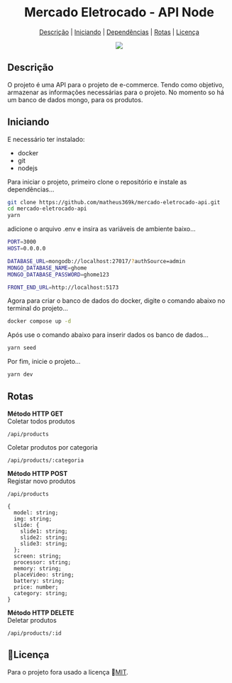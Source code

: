 <h1 align='center'>Mercado Eletrocado - API Node</h1>

<div align='center'>

  [Descrição](#descrição)
  |
  [Iniciando](#iniciando)
  |
  [Dependências](#dependências)
  |
  [Rotas](#rotas)
  |
  [Licença](#licença)
</div>

<div align='center'>
  <img src='https://img.shields.io/github/license/matheus369k/mercado-eletrocado-api.svg'/>
</div>

## Descrição

O projeto é uma API para o projeto de e-commerce. Tendo como objetivo, armazenar as informações necessárias para o projeto. No momento so há um banco de dados mongo, para os produtos.

## Iniciando

E necessário ter instalado:
- docker
- git
- nodejs

Para iniciar o projeto, primeiro clone o repositório e instale as dependências...

```bash
git clone https://github.com/matheus369k/mercado-eletrocado-api.git
cd mercado-eletrocado-api
yarn
```

adicione o arquivo .env e insira as variáveis de ambiente baixo...

```bash
PORT=3000
HOST=0.0.0.0

DATABASE_URL=mongodb://localhost:27017/?authSource=admin
MONGO_DATABASE_NAME=ghome
MONGO_DATABASE_PASSWORD=ghome123

FRONT_END_URL=http://localhost:5173
```

Agora para criar o banco de dados do docker, digite o comando abaixo no terminal do projeto...

```bash
docker compose up -d
```

Após use o comando abaixo para inserir dados os banco de dados...
```bash
yarn seed
```
Por fim, inicie o projeto...
```bash
yarn dev
```
## Rotas
__Método HTTP GET__<br/>
Coletar todos produtos
```
/api/products
```
Coletar produtos por categoria
```
/api/products/:categoria
```
__Método HTTP POST__<br/>
Registar novo produtos
```
/api/products
```
```
{
  model: string;
  img: string;
  slide: {
    slide1: string;
    slide2: string;
    slide3: string;
  };
  screen: string;
  processor: string;
  memory: string;
  placeVideo: string;
  battery: string;
  price: number;
  category: string;
}
```
__Método HTTP DELETE__<br/>
Deletar produtos
```
/api/products/:id
```
## 📜Licença

Para o projeto fora usado a licença 🔗[MIT](/LICENSE.txt).